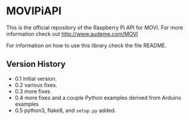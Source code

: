 # MOVIPiAPI

This is the official repository of the Raspberry Pi API for MOVI. For
more information check out http://www.audeme.com/MOVI

For information on how to use this library check the file README.

## Version History
 * 0.1 initial version.
 * 0.2 various fixes.
 * 0.3 more fixes
 * 0.4 more fixes and a couple Python examples derived from Arduino examples
 * 0.5 python3, flake8, and `setup.py` added.

